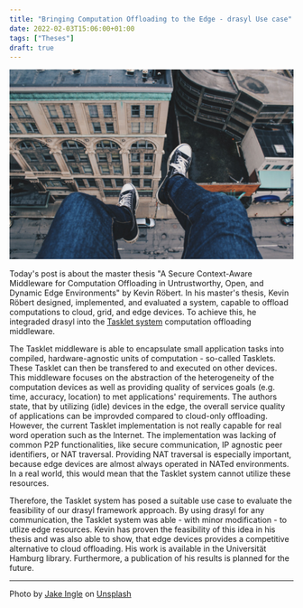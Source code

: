 ```yaml
---
title: "Bringing Computation Offloading to the Edge - drasyl Use case"
date: 2022-02-03T15:06:00+01:00
tags: ["Theses"]
draft: true
---
```


![Feet dangling from a building](/img/jake-ingle-s-t1oJXKYI4-unsplash.jpg)

Today's post is about the master thesis "A Secure Context-Aware Middleware for Computation Offloading in Untrustworthy, Open, and Dynamic Edge Environments" by Kevin Röbert.
In his master's thesis, Kevin Röbert designed, implemented, and evaluated a system, capable to offload computations to cloud, grid, and edge devices.
To achieve this, he integraded drasyl into the [Tasklet system](https://scholar.google.com/scholar?hl=en&q=tasklet+system) computation offloading middleware.

<!--more-->

The Tasklet middleware is able to encapsulate small application tasks into compiled, hardware-agnostic units of computation - so-called Tasklets.
These Tasklet can then be transfered to and executed on other devices.
This middleware focuses on the abstraction of the heterogeneity of the computation devices as well as providing quality of services goals (e.g. time, accuracy, location) to met applications' requirements.
The authors state, that by utilizing (idle) devices in the edge, the overall service quality of applications can be improvded compared to cloud-only offloading.
However, the current Tasklet implementation is not really capable for real word operation such as the Internet.
The implementation was lacking of common P2P functionalities, like secure communication, IP agnostic peer identifiers, or NAT traversal.
Providing NAT traversal is especially important, because edge devices are almost always operated in NATed environments.
In a real world, this would mean that the Tasklet system cannot utilize these resources.

Therefore, the Tasklet system has posed a suitable use case to evaluate the feasibility of our drasyl framework approach.
By using drasyl for any communication, the Tasklet system was able - with minor modification - to utlize edge resources.
Kevin has proven the feasibility of this idea in his thesis and was also able to show, that edge devices provides a competitive alternative to cloud offloading.
His work is available in the Universität Hamburg library.
Furthermore, a publication of his results is planned for the future.

---

Photo by [Jake Ingle](https://unsplash.com/@ingle_jake) on [Unsplash](https://unsplash.com/)